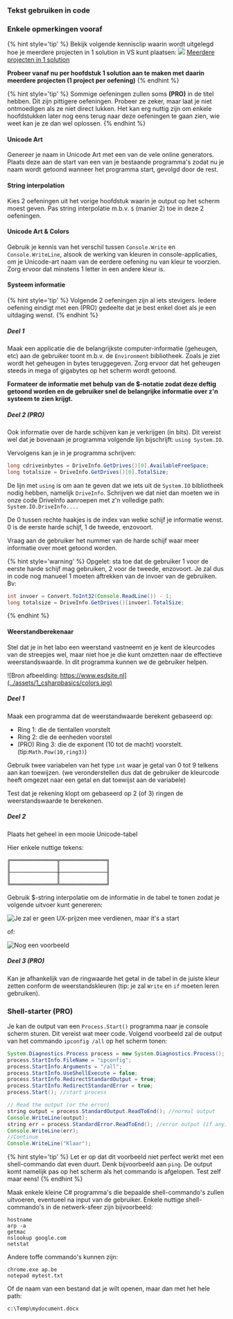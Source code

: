 ### Tekst gebruiken in code

<!---NOBOOKSTART--->
### Enkele opmerkingen vooraf

{% hint style='tip' %}
Bekijk volgende kennisclip waarin wordt uitgelegd hoe je meerdere projecten in 1 solution in VS kunt plaatsen:
![](../assets/infoclip.png)
[Meerdere projecten in 1 solution](https://ap.cloud.panopto.eu/Panopto/Pages/Viewer.aspx?id=f2c322cd-7607-4624-b0cd-a969006f8b2a)

**Probeer vanaf nu per hoofdstuk 1 solution aan te maken met daarin meerdere projecten (1 project per oefening)**
{% endhint %}

<!---NOBOOKEND--->
{% hint style='tip' %}
Sommige oefeningen zullen soms **(PRO)** in de titel hebben. Dit zijn pittigere oefeningen. Probeer ze zeker, maar laat je niet ontmoedigen als ze niet direct lukken. Het kan erg nuttig zijn om enkele hoofdstukken later nog eens terug naar deze oefeningen te gaan zien, wie weet kan je ze dan wel oplossen.
{% endhint %}



#### Unicode Art

Genereer je naam in Unicode Art met een van de vele online generators. Plaats deze aan de start van een van je bestaande programma's zodat nu je naam wordt getoond wanneer het programma start, gevolgd door de rest.

#### String interpolation

Kies 2 oefeningen uit het vorige hoofdstuk waarin je output op het scherm moest geven. Pas string interpolatie m.b.v. ``$`` (manier 2) toe in deze 2 oefeningen.

#### Unicode Art & Colors

Gebruik je kennis van het verschil tussen `Console.Write`  en `Console.WriteLine`, alsook de werking van kleuren in console-applicaties, om je Unicode-art naam van de eerdere oefening nu van kleur te voorzien. Zorg ervoor dat minstens 1 letter in een andere kleur is.

#### Systeem informatie

{% hint style='tip' %}
Volgende 2 oefeningen zijn al iets stevigers. Iedere oefening eindigt met een (PRO) gedeelte dat je best enkel doet als je een uitdaging wenst.
{% endhint %}

##### Deel 1

Maak een applicatie die de belangrijkste computer-informatie (geheugen, etc) aan de gebruiker toont m.b.v. de ``Environment`` bibliotheek.
Zoals je ziet wordt het geheugen in bytes teruggegeven. Zorg ervoor dat het geheugen steeds in mega of gigabytes op het scherm wordt getoond.

**Formateer de informatie met behulp van de $-notatie  zodat deze  deftig getoond worden en de gebruiker snel de belangrijke informatie over z'n systeem te zien krijgt.**

##### Deel 2 (PRO)

Ook informatie over de harde schijven kan je verkrijgen (in bits). 
Dit vereist wel dat je bovenaan je programma volgende lijn bijschrijft: ``using System.IO``. 

Vervolgens kan je in je programma schrijven:

```java
long cdriveinbytes = DriveInfo.GetDrives()[0].AvailableFreeSpace;  
long totalsize = DriveInfo.GetDrives()[0].TotalSize;  
```

De lijn met ``using`` is om aan te geven dat we iets uit de ``System.IO`` bibliotheek nodig hebben, namelijk ``DriveInfo``.
Schrijven we dat niet dan moeten we in onze code DriveInfo aanroepen met z'n volledige path: ``System.IO.DriveInfo....``

De 0 tussen rechte haakjes is de index van welke schijf je informatie wenst. 0 is de eerste harde schijf, 1 de tweede, enzovoort. 

Vraag aan de gebruiker het nummer van de harde schijf waar meer informatie over moet getoond worden. 

{% hint style='warning' %}
Opgelet: sta toe dat de gebruiker 1 voor de eerste harde schijf mag gebruiken, 2 voor de tweede, enzovoort. Je zal dus in code nog manueel 1 moeten aftrekken van de invoer van de gebruiken.
Bv:

```java
int invoer = Convert.ToInt32(Console.ReadLine()) - 1;
long totalsize = DriveInfo.GetDrives()[invoer].TotalSize;  
```
{% endhint %}

#### Weerstandberekenaar

Stel dat je in het labo een weerstand vastneemt en je kent de kleurcodes van de streepjes wel, maar niet hoe je die kunt omzetten naar de effectieve weerstandswaarde. In dit programma kunnen we de gebruiker helpen.

![Bron afbeelding: https://www.esdsite.nl](../assets/1_csharpbasics/colors.jpg)

##### Deel 1

Maak een programma dat de weerstandwaarde berekent gebaseerd op:

* Ring 1: die de tientallen voorstelt
* Ring 2: die de eenheden voorstel
* (PRO) Ring 3: die de exponent (10 tot de macht) voorstelt. (tip:``Math.Pow(10,ring3)``)

Gebruik twee variabelen van het type ``int`` waar je getal van 0 tot 9 telkens aan kan toewijzen. (we veronderstellen dus dat de gebruiker de kleurcode heeft omgezet naar een getal en dat toewijst aan de variabele)

Test dat je rekening klopt om gebaseerd op 2 (of 3) ringen de weerstandswaarde te berekenen. 

##### Deel 2

Plaats het geheel in een mooie Unicode-tabel

Hier enkele nuttige tekens:

```
╔═══════════════╦═══════════════╗
║               ║               ║
╟───────────────╫───────────────╢
║               ║               ║
╚═══════════════╩═══════════════╝
```

Gebruik $-string interpolatie om de informatie in de tabel te tonen zodat je volgende uitvoer kunt genereren:

![Je zal er geen UX-prijzen mee verdienen, maar it's a start](../assets/1_csharpbasics/tabel.png)

of:

![Nog een voorbeeld](../assets/1_csharpbasics/tabel2.png)

##### Deel 3 (PRO)

Kan je afhankelijk van de ringwaarde het getal in de tabel in de juiste kleur zetten conform de weerstandskleuren (tip: je zal ``Write`` en ``if`` moeten leren gebruiken).

### Shell-starter (PRO)

Je kan de output van een ``Process.Start()`` programma naar je console scherm sturen. Dit vereist wat meer code. Volgend voorbeeld zal de output van het commando ``ipconfig /all`` op het scherm tonen:

```java
System.Diagnostics.Process process = new System.Diagnostics.Process();
process.StartInfo.FileName = "ipconfig";
process.StartInfo.Arguments = "/all"; 
process.StartInfo.UseShellExecute = false;
process.StartInfo.RedirectStandardOutput = true;
process.StartInfo.RedirectStandardError = true;
process.Start(); //start process

// Read the output (or the error)
string output = process.StandardOutput.ReadToEnd(); //normal output
Console.WriteLine(output);
string err = process.StandardError.ReadToEnd(); //error output (if any)
Console.WriteLine(err);
//Continue
Console.WriteLine("Klaar");
```

{% hint style='tip' %}
Let er op dat dit voorbeeld niet perfect werkt met een shell-commando dat even duurt. Denk bijvoorbeeld aan ``ping``. De output komt namelijk pas op het scherm als het commando is afgelopen. Test zelf maar eens!
{% endhint %}

Maak enkele kleine C# programma's die bepaalde shell-commando's zullen uitvoeren, eventueel na input van de gebruiker.
Enkele nuttige shell-commando's in de netwerk-sfeer zijn bijvoorbeeld:

<!---{line-numbers:false}--->
```text
hostname
arp -a
getmac
nslookup google.com
netstat
```

Andere toffe commando's kunnen zijn:

<!---{line-numbers:false}--->
```text
chrome.exe ap.be
notepad mytest.txt
```

Of de naam van een bestand dat je wilt openen, maar dan met het hele path:

<!---{line-numbers:false}--->
```text
c:\Temp\mydocument.docx
```

<!---{pagebreak}--->